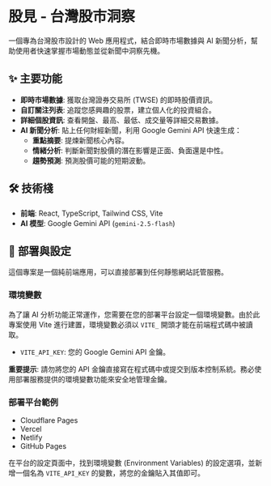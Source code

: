 # 股見 - 台灣股市洞察

一個專為台灣股市設計的 Web 應用程式，結合即時市場數據與 AI 新聞分析，幫助使用者快速掌握市場動態並從新聞中洞察先機。

## ✨ 主要功能

-   **即時市場數據**: 獲取台灣證券交易所 (TWSE) 的即時股價資訊。
-   **自訂關注列表**: 追蹤您感興趣的股票，建立個人化的投資組合。
-   **詳細個股資訊**: 查看開盤、最高、最低、成交量等詳細交易數據。
-   **AI 新聞分析**: 貼上任何財經新聞，利用 Google Gemini API 快速生成：
    -   **重點摘要**: 提煉新聞核心內容。
    -   **情緒分析**: 判斷新聞對股價的潛在影響是正面、負面還是中性。
    -   **趨勢預測**: 預測股價可能的短期波動。

## 🛠️ 技術棧

-   **前端**: React, TypeScript, Tailwind CSS, Vite
-   **AI 模型**: Google Gemini API (`gemini-2.5-flash`)

## 🚀 部署與設定

這個專案是一個純前端應用，可以直接部署到任何靜態網站託管服務。

### 環境變數

為了讓 AI 分析功能正常運作，您需要在您的部署平台設定一個環境變數。由於此專案使用 Vite 進行建置，環境變數必須以 `VITE_` 開頭才能在前端程式碼中被讀取。

-   `VITE_API_KEY`: 您的 Google Gemini API 金鑰。

**重要提示**: 請勿將您的 API 金鑰直接寫在程式碼中或提交到版本控制系統。務必使用部署服務提供的環境變數功能來安全地管理金鑰。

### 部署平台範例

-   Cloudflare Pages
-   Vercel
-   Netlify
-   GitHub Pages

在平台的設定頁面中，找到環境變數 (Environment Variables) 的設定選項，並新增一個名為 `VITE_API_KEY` 的變數，將您的金鑰貼入其值即可。